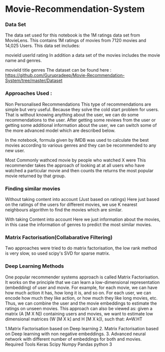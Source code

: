 # Movie-Recommendation-System

### Data Set
The data set used for this notebook is the 1M ratings data set from MovieLens. This contains 1M ratings of movies from 7120 movies and 14,025 Users. This data set includes:

movieId
userId
rating
In addition a data set of the movies includes the movie name and genres.

movieId
title
genres
The dataset can be found here : https://github.com/Gurupradeep/Movie-Recommendation-System/tree/master/Dataset

### Approaches Used :
Non Personalised Recommendations
This type of recommendations are simple but very useful. Because they solve the cold start problem for users. That is without knowing anything about the user, we can do some recommendations to the user. After getting some reviews from the user or getting some additional information about the user, we can switch some of the more advanced model which are described below.

In the notebook, formula given by IMDB was used to calculate the best movies according to various genres and they can be recommended to any new user.

Most Commonly wathced movie by people who watched X were
This recommender takes the approach of looking at at all users who have watched a particular movie and then counts the returns the most popular movie returned by that group.

### Finding similar movies
Without taking content into account (Just based on ratings)
Here just based on the ratings of the users for different movies, we use K nearest neighbours algorithm to find the movies which are similar.

With taking Content into account
Here we just information about the movies, in this case the information of genres to predict the most similar movies.

### Matrix Factorisation(Collabarative Filtering)
Two approaches were tried to do matrix factorisation, the low rank method is very slow, so used scipy's SVD for sparse matrix.

### Deep Learning Methods
One popular recommender systems approach is called Matrix Factorisation. It works on the principle that we can learn a low-dimensional representation (embedding) of user and movie. For example, for each movie, we can have how much action it has, how long it is, and so on. For each user, we can encode how much they like action, or how much they like long movies, etc. Thus, we can combine the user and the movie embeddings to estimate the ratings on unseen movies. This approach can also be viewed as: given a matrix (A [M X N]) containing users and movies, we want to estimate low dimensional matrices (W [M X k] and H [M X k]), such that: A≈W.HT

1.Matrix Factorisation based on Deep learning
2. Matrix Factorisation based on Deep learning with non negative embeddings.
3. Advanced neural network with different number of embeddings for both and movies.
Required Tools
Keras
Scipy
Numpy
Pandas
python 3
